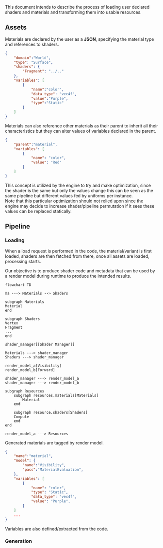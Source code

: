 This document intends to describe the process of loading user declared shaders and materials and transforming them into usable resources.

## Assets

Materials are declared by the user as a **JSON**, specifying the material type and references to shaders.

```json material.json
{
	"domain":"World",
	"type": "Surface",
	"shaders": {
		"Fragment": "../.."
	},
	"variables": [
		{
			"name":"color",
			"data_type": "vec4f",
			"value":"Purple",
			"type":"Static"
		}
	]
}
```

Materials can also reference other materials as their parent to inherit all their characteristics but they can alter values of variables declared in the parent.

```json variant.json
{
	"parent":"material",
	"variables": [
		{
			"name": "color",
			"value": "Red"
		}
	]
}
```

This concept is utilized by the engine to try and make optimization, since the shader is the same but only the values change this can be seen as the same pipeline but
different values fed by uniforms per instance. <br/>Note that this particular optimization should not relied upon since the engine may decide to increase shader/pipeline permutation if
it sees these values can be replaced statically.

## Pipeline

### Loading

When a load request is performed in the code, the material/variant is first loaded, shaders are then fetched from there, once all assets are loaded, processing starts.

Our objective is to produce shader code and metadata that can be used by a render model during runtime to produce the intended results.

```mermaid
flowchart TD

ma ---> Materials --> Shaders

subgraph Materials
Material
end

subgraph Shaders
Vertex
Fragment
...
end

shader_manager[[Shader Manager]]

Materials ---> shader_manager
Shaders ---> shader_manager

render_model_a[Visibility]
render_model_b[Forward]

shader_manager ---> render_model_a
shader_manager ---> render_model_b

subgraph Resources
	subgraph resources.materials[Materials]
		Material
	end

	subgraph resource.shaders[Shaders]
	Compute
	end
end

render_model_a ---> Resources
```

Generated materials are tagged by render model.

```json
{
	"name":"material",
	"model": {
		"name":"Visibility",
		"pass":"MaterialEvaluation",
	},
	"variables": [
		{
			"name": "color",
			"type": "Static",
			"data_type": "vec4f",
			"value": "Purple",
		}
	]
	...
}
```

Variables are also defined/extracted from the code.

### Generation